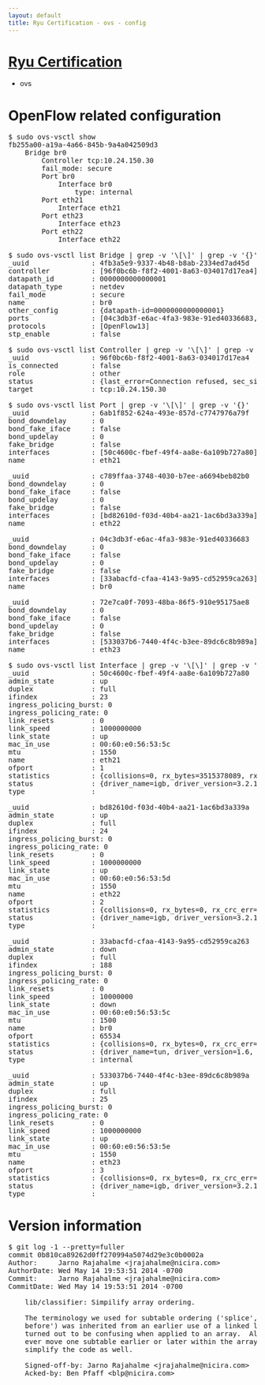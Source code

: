 ```yaml
---
layout: default
title: Ryu Certification - ovs - config
---
```

# [Ryu Certification](http://osrg.github.io/ryu/certification.html)
* ovs 

# OpenFlow related configuration
<pre>
$ sudo ovs-vsctl show
fb255a00-a19a-4a66-845b-9a4a042509d3
    Bridge br0
        Controller tcp:10.24.150.30
        fail_mode: secure
        Port br0
            Interface br0
                type: internal
        Port eth21
            Interface eth21
        Port eth23
            Interface eth23
        Port eth22
            Interface eth22

$ sudo ovs-vsctl list Bridge | grep -v '\[\]' | grep -v '{}'
_uuid               : 4fb3a5e9-9337-4b48-b8ab-2334ed7ad45d
controller          : [96f0bc6b-f8f2-4001-8a63-034017d17ea4]
datapath_id         : 0000000000000001
datapath_type       : netdev
fail_mode           : secure
name                : br0
other_config        : {datapath-id=0000000000000001}
ports               : [04c3db3f-e6ac-4fa3-983e-91ed40336683, 6ab1f852-624a-493e-857d-c7747976a79f, 72e7ca0f-7093-48ba-86f5-910e95175ae8, c789ffaa-3748-4030-b7ee-a6694beb82b0]
protocols           : [OpenFlow13]
stp_enable          : false

$ sudo ovs-vsctl list Controller | grep -v '\[\]' | grep -v '{}'
_uuid               : 96f0bc6b-f8f2-4001-8a63-034017d17ea4
is_connected        : false
role                : other
status              : {last_error=Connection refused, sec_since_connect=547, sec_since_disconnect=1, state=BACKOFF}
target              : tcp:10.24.150.30

$ sudo ovs-vsctl list Port | grep -v '\[\]' | grep -v '{}'
_uuid               : 6ab1f852-624a-493e-857d-c7747976a79f
bond_downdelay      : 0
bond_fake_iface     : false
bond_updelay        : 0
fake_bridge         : false
interfaces          : [50c4600c-fbef-49f4-aa8e-6a109b727a80]
name                : eth21

_uuid               : c789ffaa-3748-4030-b7ee-a6694beb82b0
bond_downdelay      : 0
bond_fake_iface     : false
bond_updelay        : 0
fake_bridge         : false
interfaces          : [bd82610d-f03d-40b4-aa21-1ac6bd3a339a]
name                : eth22

_uuid               : 04c3db3f-e6ac-4fa3-983e-91ed40336683
bond_downdelay      : 0
bond_fake_iface     : false
bond_updelay        : 0
fake_bridge         : false
interfaces          : [33abacfd-cfaa-4143-9a95-cd52959ca263]
name                : br0

_uuid               : 72e7ca0f-7093-48ba-86f5-910e95175ae8
bond_downdelay      : 0
bond_fake_iface     : false
bond_updelay        : 0
fake_bridge         : false
interfaces          : [533037b6-7440-4f4c-b3ee-89dc6c8b989a]
name                : eth23

$ sudo ovs-vsctl list Interface | grep -v '\[\]' | grep -v '{}'
_uuid               : 50c4600c-fbef-49f4-aa8e-6a109b727a80
admin_state         : up
duplex              : full
ifindex             : 23
ingress_policing_burst: 0
ingress_policing_rate: 0
link_resets         : 0
link_speed          : 1000000000
link_state          : up
mac_in_use          : 00:60:e0:56:53:5c
mtu                 : 1550
name                : eth21
ofport              : 1
statistics          : {collisions=0, rx_bytes=3515378089, rx_crc_err=0, rx_dropped=0, rx_errors=0, rx_frame_err=0, rx_over_err=0, rx_packets=2359425, tx_bytes=0, tx_dropped=0, tx_errors=0, tx_packets=0}
status              : {driver_name=igb, driver_version=3.2.10-k, firmware_version=2.10-9}
type                : 

_uuid               : bd82610d-f03d-40b4-aa21-1ac6bd3a339a
admin_state         : up
duplex              : full
ifindex             : 24
ingress_policing_burst: 0
ingress_policing_rate: 0
link_resets         : 0
link_speed          : 1000000000
link_state          : up
mac_in_use          : 00:60:e0:56:53:5d
mtu                 : 1550
name                : eth22
ofport              : 2
statistics          : {collisions=0, rx_bytes=0, rx_crc_err=0, rx_dropped=0, rx_errors=0, rx_frame_err=0, rx_over_err=0, rx_packets=0, tx_bytes=1435306210, tx_dropped=0, tx_errors=0, tx_packets=962709}
status              : {driver_name=igb, driver_version=3.2.10-k, firmware_version=2.10-9}
type                : 

_uuid               : 33abacfd-cfaa-4143-9a95-cd52959ca263
admin_state         : down
duplex              : full
ifindex             : 188
ingress_policing_burst: 0
ingress_policing_rate: 0
link_resets         : 0
link_speed          : 10000000
link_state          : down
mac_in_use          : 00:60:e0:56:53:5c
mtu                 : 1500
name                : br0
ofport              : 65534
statistics          : {collisions=0, rx_bytes=0, rx_crc_err=0, rx_dropped=0, rx_errors=0, rx_frame_err=0, rx_over_err=0, rx_packets=0, tx_bytes=0, tx_dropped=0, tx_errors=0, tx_packets=0}
status              : {driver_name=tun, driver_version=1.6, firmware_version=N/A}
type                : internal

_uuid               : 533037b6-7440-4f4c-b3ee-89dc6c8b989a
admin_state         : up
duplex              : full
ifindex             : 25
ingress_policing_burst: 0
ingress_policing_rate: 0
link_resets         : 0
link_speed          : 1000000000
link_state          : up
mac_in_use          : 00:60:e0:56:53:5e
mtu                 : 1550
name                : eth23
ofport              : 3
statistics          : {collisions=0, rx_bytes=0, rx_crc_err=0, rx_dropped=0, rx_errors=0, rx_frame_err=0, rx_over_err=0, rx_packets=0, tx_bytes=2399065500, tx_dropped=0, tx_errors=0, tx_packets=1599377}
status              : {driver_name=igb, driver_version=3.2.10-k, firmware_version=2.10-9}
type                : 
</pre>

# Version information
<pre>
$ git log -1 --pretty=fuller
commit 0b810ca89262d0ff270994a5074d29e3c0b0002a
Author:     Jarno Rajahalme &lt;jrajahalme@nicira.com&gt;
AuthorDate: Wed May 14 19:53:51 2014 -0700
Commit:     Jarno Rajahalme &lt;jrajahalme@nicira.com&gt;
CommitDate: Wed May 14 19:53:51 2014 -0700

    lib/classifier: Simpilify array ordering.
    
    The terminology we used for subtable ordering &#40;'splice', 'right
    before'&#41; was inherited from an earlier use of a linked list, and
    turned out to be confusing when applied to an array.  Also, we only
    ever move one subtable earlier or later within the array, so we can
    simplify the code as well.
    
    Signed-off-by: Jarno Rajahalme &lt;jrajahalme@nicira.com&gt;
    Acked-by: Ben Pfaff &lt;blp@nicira.com&gt;
</pre>
